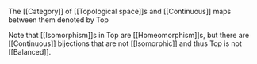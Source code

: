 The [[Category]] of [[Topological space]]s and [[Continuous]] maps between them
denoted by $\mathrm{Top}$

Note that [[Isomorphism]]s in $\mathrm{Top}$ are [[Homeomorphism]]s,
but there are [[Continuous]] bijections that are not [[Isomorphic]]
and thus $\mathrm{Top}$ is not [[Balanced]].
